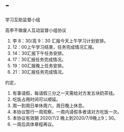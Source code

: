 # -
学习互助监督小组

高李不做废人互动监督小组协议

1. 李 8：30/高 9：30  汇报今天上午学习计划安排。
2. 12：00上午学习结束，任务完成情况汇报。
3. 14：30汇报下午任务安排。
4. 17：30汇报任务完成情况。
5. 19：00汇报晚上任务安排。
6. 21：30汇报任务完成情况。

约定，
1. 有事请假，每请假三分之一天需给对方发五块奶茶钱。
2. 吃饭占用时间可以顺延。
3. 周一到周日单休周六，周日晚上休息。   
4. 本协议暂行一周观察，一周内请假多者请对方吃饭一次。
5. 本协议有效期 2020/7/2 晚上到2020/7/9晚上9；30。
6. 一周后具体章程再议。

